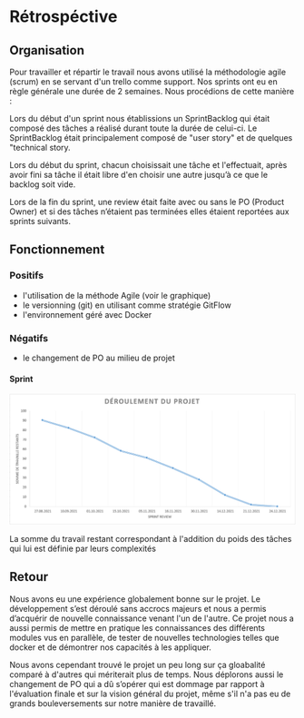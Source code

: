 # Rétrospéctive

## Organisation

Pour travailler et répartir le travail nous avons utilisé la méthodologie agile (scrum) en se servant d'un trello comme support. Nos sprints ont eu en règle générale une durée de 2 semaines.
Nous procédions de cette manière :

Lors du début d'un sprint nous établissions un SprintBacklog qui était composé des tâches a réalisé durant toute la durée de celui-ci.
Le SprintBacklog était principalement composé de "user story" et de quelques "technical story.

Lors du début du sprint, chacun choisissait une tâche et l'effectuait, après avoir fini sa tâche il était libre d'en choisir une autre jusqu’à ce que le backlog soit vide.

Lors de la fin du sprint, une review était faite avec ou sans le PO (Product Owner) et si des tâches n’étaient pas terminées elles étaient reportées aux sprints suivants.

## Fonctionnement

### Positifs

- l'utilisation de la méthode Agile (voir le graphique)
- le versionning (git) en utilisant comme stratégie GitFlow
- l'environnement géré avec Docker

### Négatifs

- le changement de PO au milieu de projet

#### Sprint

![Sprint](/docs/diagrams/SprintGraph.PNG)

La somme du travail restant correspondant à l'addition du poids des tâches qui lui est définie par leurs complexités

## Retour

Nous avons eu une expérience globalement bonne sur le projet. Le développement s’est déroulé sans accrocs majeurs et nous a permis d’acquérir de nouvelle connaissance venant l'un de l'autre. Ce projet nous a aussi permis de mettre en pratique les connaissances des différents modules vus en parallèle, de tester de nouvelles technologies telles que docker et de démontrer nos capacités à les appliquer.

Nous avons cependant trouvé le projet un peu long sur ça gloabalité comparé à d'autres qui mériterait plus de temps. Nous déplorons aussi le changement de PO qui a dû s’opérer qui est dommage par rapport à l'évaluation finale et sur la vision général du projet, même s'il n'a pas eu de grands bouleversements sur notre manière de travaillé.

